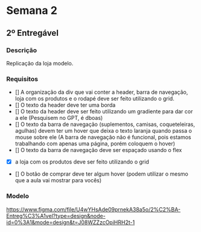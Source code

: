 # Semana 2
## 2º Entregável
### Descrição
Replicação da loja modelo.

### Requisitos
- [] A organização da div que vai conter a header, barra de navegação, loja com os produtos e o rodapé deve ser feito utilizando o grid.
- [] O texto da header deve ter uma borda
- [] O texto da header deve ser feito utilizando um gradiente para dar cor a ele (Pesquisem no GPT, é dboas)
- [] O texto da barra de navegação (suplementos, camisas, coqueteleiras, agulhas) devem ter um hover que deixa o texto laranja quando passa o mouse sobre ele (A barra de navegação não é funcional, pois estamos trabalhando com apenas uma página, porém coloquem o hover)
- [] O texto da barra de navegação deve ser espaçado usando o flex
- [x] a loja com os produtos deve ser feito utilizando o grid
- [] O botão de comprar deve ter algum hover (podem utilizar o mesmo que a aula vai mostrar para vocês)


### Modelo
https://www.figma.com/file/U4wYHsAde09prnekA38a5o/2%C2%BA-Entreg%C3%A1vel?type=design&node-id=0%3A1&mode=design&t=J08WZZzcOpiHRH2t-1
